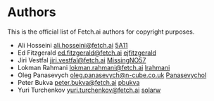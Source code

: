 # Authors

This is the official list of Fetch.ai authors for copyright purposes.

* Ali Hosseini <ali.hosseini@fetch.ai> [5A11](https://github.com/5A11)
* Ed Fitzgerald <ed.fitzgerald@fetch.ai> [ejfitzgerald](https://github.com/ejfitzgerald)
* Jiri Vestfal <jiri.vestfal@fetch.ai> [MissingNO57](https://github.com/MissingNO57)
* Lokman Rahmani <lokman.rahmani@fetch.ai> [lrahmani](https://github.com/lrahmani)
* Oleg Panasevych <oleg.panasevych@n-cube.co.uk> [Panasevychol](https://github.com/panasevychol)
* Peter Bukva <peter.bukva@fetch.ai> [pbukva](https://github.com/pbukva)
* Yuri Turchenkov <yuri.turchenkov@fetch.ai> [solarw](https://github.com/solarw)

